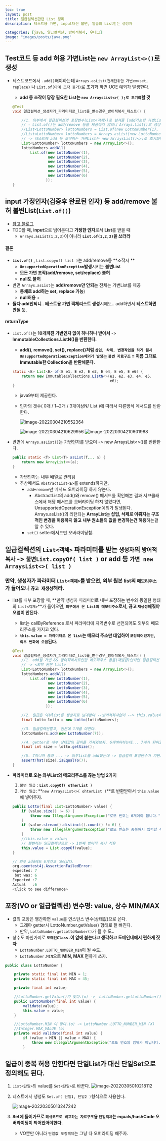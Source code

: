 ```yaml
---
toc: true
layout: post
title: 일급컬렉션관련 List 정리
description: 테스트용 가변, input대신 불변, 일급의 List받는 생성자

categories: [java, 일급컬렉션, 방어적복사, 우테코]
image: "images/posts/java.png"
---
```



## Test코드 등 add 허용 가변List는 `new ArrayList<>()`로 생성

- 테스트코드에서 `.add()`해야하는데 `Arrays.asList(전체단위만 가변ex>set, replace)` 나 `List.of(아예 조작 불가)`로 초기화 하면 UOE 예외가 발생한다.

    - **add 등 조작이 당장 필요한 List는 `new ArraysList<>( );로 초기화`할 것**

    ```java
    @Test
    void 일급컬렉션_생성자가_파라미터로_list를_받는경우_방어적복사_테스트() {
    
        //1. 외부에서 일급컬렉션의 포장변수(List<객체>)로 넘겨줄 [add가능한 가변List]를 생성
        // - List.of()는 add/remove 등을 제공하지 않으니 Arrays.List()로 생성했다가 UOE 뜸. 역시 불변
        //List<LottoNumber> lottoNumbers = List.of(new LottoNumber(1),
        //List<LottoNumber> lottoNumbers = Arrays.asList(new LottoNumber(1),
        // -> 테스트에 add 등 조작하는 가변List는 new ArraysList()<>;로 초기화해서 사용할 것
        List<LottoNumber> lottoNumbers = new ArrayList<>();
        lottoNumbers.addAll(
            List.of(new LottoNumber(1),
                    new LottoNumber(2),
                    new LottoNumber(3),
                    new LottoNumber(4),
                    new LottoNumber(5),
                    new LottoNumber(6)
                   ));
    }
    ```

    





## input 가정인자(검증후 완료된 인자) 등 add/remove 불허 불변List(`List.of()`)

- [참고 블로그](https://kim-jong-hyun.tistory.com/31)
- TDD할 때, **input**으로 넘어온다고 **가정한 인자**로서 **List**를 받을 때
    - `Arrays.asList(1,2,3)`이 아니라 **`List.of(1,2,3)`을 쓰더라**





#### 결론

- **`List.of()`** , `List.copyof( list )`는  add/remove등 **조작시 **
    - **`UnsupportedOperationException`발생**시키는 **불변List**
    - **모든 가변 조작(add/remove, set/replace) 불허**
    - **null도 불허**
- 반면 `Arrays.asList`는 **add/remove만 안되는** 전체는 가변List를 제공
    - **통채로 add하는 set, replace 가능**)
    - **null허용** + 
- **둘다 add안되니**.. **테스트용 가변 객체리스트 생성**시에도.. add하면서 **테스트하면 안될 듯.**



#### returnType

- `List.of()`는 **10개까진 가변인자 없이 하나하나 받아서** ->  **ImmutableCollections.ListN()을 반환한다.**

    - **add(), remove(), set(), replace()처럼 `삽입, 삭제, 변경작업을 하게 될시 UnsupportedOperationException예외가 발생`는 `불변 자료구조` = 이름 그대로 Immutable한 Collection을 반환해준다.**

    ```java
    static <E> List<E> of(E e1, E e2, E e3, E e4, E e5, E e6) {
        return new ImmutableCollections.ListN<>(e1, e2, e3, e4, e5,
                                                e6);
    }
    ```

    - java9부터 제공한다.

    - 인자의 갯수( 0개 / 1~2개 / 3개이상N/ List )에 따라서 다른방식 메서드를 반환한다.

        ![image-20220304210552364](https://raw.githubusercontent.com/is3js/screenshots/main/image-20220304210552364.png)

        ![image-20220304210629956](https://raw.githubusercontent.com/is3js/screenshots/main/image-20220304210629956.png)
        ![image-20220304210601988](https://raw.githubusercontent.com/is3js/screenshots/main/image-20220304210601988.png)







- 반면에 `Arrays.asList()`는 가변인자를 받으며 -> new ArraysList<>()를 반환한다.

    ```java
    public static <T> List<T> asList(T... a) {
        return new ArrayList<>(a);
    }
    ```

    - 가변인자는 내부 배열로 관리됨
    - 추상메서드 `AbstractList<E>`를 extends하지만, 
        - `add+remove`만 메서드 오버라이딩 하지 않는다.
            - AbstractList의 add()와 remove() 메서드를 확인해본 결과 서브클래스에서 해당 메서드를 오버라이딩 하지 않았다면, UnsupportedOperationException예외가 발생된다. Arrays.asList()의 리턴되는 **ArrayList는 삽입, 삭제로 이뤄지는 구조적인 변경을 허용하지 않고** **내부 원소들의 값을 변경하는건 허용**하는걸 알 수 있다.
        - `set()` setter메서드만 오버라이딩함.











## 일급컬렉션의  `List<객체>` 파라미터를 받는 `생성자`의 `방어적 복사` -> `불변List.copyOf( list )` or add 등 `가변 new ArraysList<>( list )`



### 만약, 생성자가 파라미터 `List<객체>`를 받으면,  외부 원본 list의 `메모리주소`가 들어오니 `끊고 재생성`해라.

- list를 내부 포장할 때, **만약 생성자 파라미터로 내부 포장하는 변수와 동일한 형태의 `List<객체>`**가 들어오면, **`외부에서 온 List의 메모리주소`로서, 끊고 `재생성`해줘야 오염이 안된다.**
    - list는 callByReference 로서 파라미터에 지역변수로 선언되어도 외부의 메모리주소를 가지고 있다.
    - **`this.value = 파라미터로 온 list`는 메모리 주소만 대입하여 `포장되어있지만, 외부 변화에 오염`된다.**
    
    ```java
    @Test
    void 일급컬렉션_생성자가_파라미터로_list를_받는경우_방어적복사_테스트() {
        //1. add될 가변 && 방어적복사로인한 메모리주소 끊음(재발급)안하면 일급컬렉션 내부 변수도 오염시키는
        // -> <외부 원본 List>
        List<LottoNumber> lottoNumbers = new ArrayList<>();
        lottoNumbers.addAll(
            List.of(new LottoNumber(1),
                    new LottoNumber(2),
                    new LottoNumber(3),
                    new LottoNumber(4),
                    new LottoNumber(5),
                    new LottoNumber(6)
                   ));
    
        //2. 일급은 외부list를 생성자로 넘겨받아 --방어적복사없이 --> this.value에 넣은 상태다.
        final Lotto lotto = new Lotto(lottoNumbers);
    
        //3. 일급컬렉션말고, 원본에 1개를 더한다.
        lottoNumbers.add(new LottoNumber(7));
    
        //4. getter로 내부 상태값의 길이를 가져와보자. 6개여야하는데... 7개가 되어있을 것이다.
        final int size = lotto.getSize();
    
        //5. 7하니까 통과 ... -> 외부list를 add했는데 -> 일급컬렉 포장변수가 가변으로 변해버렸다.
        assertThat(size).isEqualTo(7);
    }
    ```
    
    



- **파라미터로 오는 외부List의 메모리주소를 끊는 방법 2가지**
    1. `불변 일급` : **`List.copyOf( otherList )`**
    2. `가변 일급`: **`new ArraysList<>( ohterList )`**로 반환받아서 `this.value`에 넣어주자.
    
    ```java
    public Lotto(final List<LottoNumber> value) {
        if (value.size() != 6) {
            throw new IllegalArgumentException("로또 번호는 6개여야 합니다.");
        }
        if (value.stream().distinct().count() != 6) {
            throw new IllegalArgumentException("로또 번호는 중복해서 입력할 수 없습니다.");
        }
        //this.value = value;
        // 불변하는 일급컬렉션으로 -> 1번째 방어적 복사 적용
        this.value = List.copyOf(value);
    }
    ```
    
    ```java
    // 외부 add에도 6개라고 에러났다.
    org.opentest4j.AssertionFailedError: 
    expected: 7
     but was: 6
    Expected :7
    Actual   :6
    <Click to see difference>
    ```
    
    



## 포장(VO or 일급컬렉션) 변수명: value, 상수 MIN/MAX

- 값의 포장은 앵간하면 `value`를 인스턴스 변수(상태값)으로 쓴다.
    - 그래야 getter시  LottoNumber.getValue() 형태로 잘 빠진다.
    - 만약, `LottoNumber.getLottoNumber()`가 될 수 도..
- 상수도 마찬가지로 **`도메인Class.`이 앞에 붙는다고 생각하고 도메인내에서 편하게 짓자**
    - `LottoNumber.LOTTO_NUMBER_MIN`이 될 수도..
    - `LottoNumber.MIN`으로 **MIN, MAX** 편하게 쓰자.



```java
public class LottoNumber {

    private static final int MIN = 1;
    private static final int MAX = 45;

    private final int value;

    //LottoNumber.getValue()가 맞다.(o) ->  LottoNumber.getLottoNumber() (X)
    public LottoNumber(final int value) {
        validate(value);
        this.value = value;
    }

    //LottoNumber.MIN 이 맞다.(o) -> LottoNumber.LOTTO_NUMBER_MIN (X)
    //Integer.MAX_VALUE (o)
    private void validate(final int value) {
        if (value < MIN || value > MAX) {
            throw new IllegalArgumentException("로또 번호의 범위가 아닙니다.");
        }
```







## 일급이 중복 허용 안한다면 단일List가 대신 단일Set으로 정의해도 된다.

1. `List<단일>`의 value를 `Set<단일>`로 바꾼다.
    ![image-20220305010218112](https://raw.githubusercontent.com/is3js/screenshots/main/image-20220305010218112.png)







2. 테스트에서 생성도 `Set.of( 단일1, 단일2 )`형식으로 사용한다.

    ![image-20220305013247242](https://raw.githubusercontent.com/is3js/screenshots/main/image-20220305013247242.png)





3. **Set에 들어가므로 `해쉬코드로 비교하는 자료구조`용 `단일객체`는 equals/hashCode 오버라이딩이 되어있어야한다.**
    - VO뿐만 아니라 `단일값 포장객체`는 그냥 다 오버라이딩 해주자.





